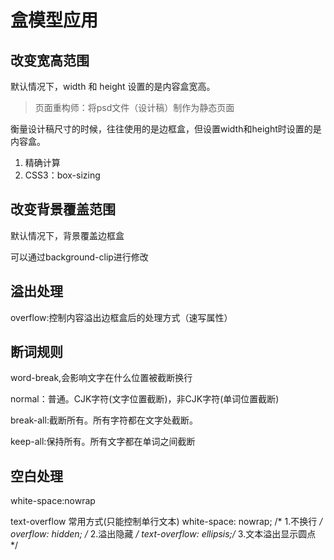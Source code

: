 # 盒模型应用

## 改变宽高范围

默认情况下，width 和 height 设置的是内容盒宽高。

>页面重构师：将psd文件（设计稿）制作为静态页面

衡量设计稿尺寸的时候，往往使用的是边框盒，但设置width和height时设置的是内容盒。

1. 精确计算
2. CSS3：box-sizing

## 改变背景覆盖范围

默认情况下，背景覆盖边框盒

可以通过background-clip进行修改

## 溢出处理

overflow:控制内容溢出边框盒后的处理方式（速写属性）

## 断词规则


word-break,会影响文字在什么位置被截断换行

normal：普通。CJK字符(文字位置截断)，非CJK字符(单词位置截断)

break-all:截断所有。所有字符都在文字处截断。

keep-all:保持所有。所有文字都在单词之间截断

## 空白处理

white-space:nowrap

text-overflow
            常用方式(只能控制单行文本) 
            white-space: nowrap; /* 1.不换行 */
            overflow: hidden; /* 2.溢出隐藏 */
            text-overflow: ellipsis;/* 3.文本溢出显示圆点 */